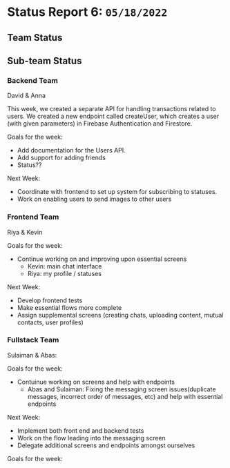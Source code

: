 # Status Report 6: `05/18/2022`

## Team Status


## Sub-team Status

### Backend Team
David & Anna

This week, we created a separate API for handling transactions related to users. We created a new endpoint called createUser, which creates a user (with given parameters) in Firebase Authentication and Firestore.

Goals for the week:
- Add documentation for the Users API.
- Add support for adding friends
- Status??

Next Week:
- Coordinate with frontend to set up system for subscribing to statuses.
- Work on enabling users to send images to other users

### Frontend Team

Riya & Kevin

Goals for the week:
- Continue working on and improving upon essential screens
  - Kevin: main chat interface
  - Riya: my profile / statuses

Next Week:
- Develop frontend tests
- Make essential flows more complete
- Assign supplemental screens (creating chats, uploading content, mutual contacts, user profiles)

### Fullstack Team

Sulaiman & Abas:

Goals for the week:
- Contuinue working on screens and help with endpoints
  - Abas and Sulaiman: Fixing the messaging screen issues(duplicate messages, incorrect order of messages, etc) and help with essential endpoints

Next Week:
- Implement both front end and backend tests
- Work on the flow leading into the messaging screen
- Delegate additional screens and endpoints amongst ourselves 

Goals for the week:

